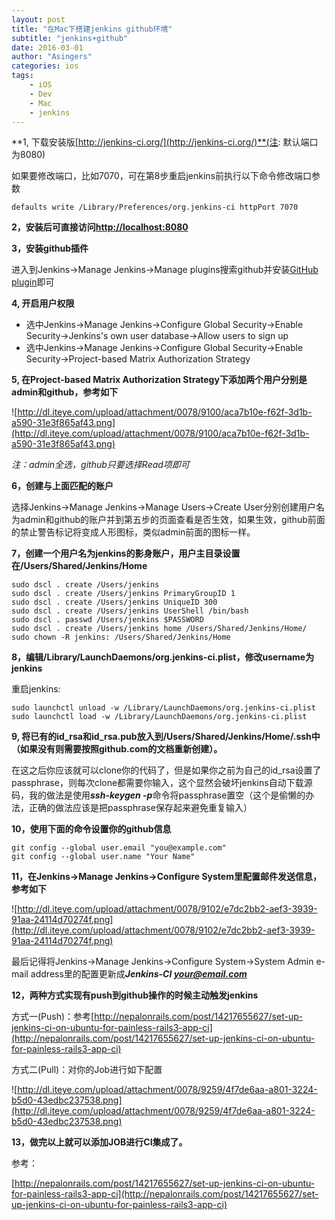 ```yaml
---
layout: post
title: "在Mac下搭建jenkins github环境"
subtitle: "jenkins+github"
date: 2016-03-01
author: "Asingers"
categories: ios
tags:
    - iOS
    - Dev
    - Mac
    - jenkins
---
```



**1, 下载安装版[http://jenkins-ci.org/](http://jenkins-ci.org/)**(注: 默认端口为8080)

如果要修改端口，比如7070，可在第8步重启jenkins前执行以下命令修改端口参数

    defaults write /Library/Preferences/org.jenkins-ci httpPort 7070


**2，安装后可直接访问[http://localhost:8080](http://localhost:8080/)**

**3，安装github插件**

进入到Jenkins->Manage Jenkins->Manage plugins搜索github并安装[GitHub plugin](http://wiki.jenkins-ci.org/display/JENKINS/Github+Plugin)即可

**4, 开启用户权限**

- 选中Jenkins->Manage Jenkins->Configure Global Security->Enable Security->Jenkins's own user database->Allow users to sign up
- 选中Jenkins->Manage Jenkins->Configure Global Security->Enable Security->Project-based Matrix Authorization Strategy


**5, 在Project-based Matrix Authorization Strategy下添加两个用户分别是admin和github，参考如下**

![http://dl.iteye.com/upload/attachment/0078/9100/aca7b10e-f62f-3d1b-a590-31e3f865af43.png](http://dl.iteye.com/upload/attachment/0078/9100/aca7b10e-f62f-3d1b-a590-31e3f865af43.png)

*注：admin全选，github只要选择Read项即可*

**6，创建与上面匹配的账户**

选择Jenkins->Manage Jenkins->Manage Users->Create User分别创建用户名为admin和github的账户并到第五步的页面查看是否生效，如果生效，github前面的禁止警告标记将变成人形图标，类似admin前面的图标一样。

**7，创建一个用户名为jenkins的影身账户，用户主目录设置在/Users/Shared/Jenkins/Home**

    sudo dscl . create /Users/jenkins
    sudo dscl . create /Users/jenkins PrimaryGroupID 1
    sudo dscl . create /Users/jenkins UniqueID 300  
    sudo dscl . create /Users/jenkins UserShell /bin/bash
    sudo dscl . passwd /Users/jenkins $PASSWORD
    sudo dscl . create /Users/jenkins home /Users/Shared/Jenkins/Home/
    sudo chown -R jenkins: /Users/Shared/Jenkins/Home


**8，编辑/Library/LaunchDaemons/org.jenkins-ci.plist，修改username为jenkins**

重启jenkins:

    sudo launchctl unload -w /Library/LaunchDaemons/org.jenkins-ci.plist
    sudo launchctl load -w /Library/LaunchDaemons/org.jenkins-ci.plist


**9, 将已有的id_rsa和id_rsa.pub放入到/Users/Shared/Jenkins/Home/.ssh中（如果没有则需要按照github.com的文档重新创建）。**

在这之后你应该就可以clone你的代码了，但是如果你之前为自己的id_rsa设置了passphrase，则每次clone都需要你输入，这个显然会破坏jenkins自动下载源码，我的做法是使用***ssh-keygen -p***命令将passphrase置空（这个是偷懒的办法，正确的做法应该是把passphrase保存起来避免重复输入）

**10，使用下面的命令设置你的github信息**

    git config --global user.email "you@example.com"
    git config --global user.name "Your Name"


**11，在Jenkins->Manage Jenkins->Configure System里配置邮件发送信息，参考如下**


![http://dl.iteye.com/upload/attachment/0078/9102/e7dc2bb2-aef3-3939-91aa-24114d70274f.png](http://dl.iteye.com/upload/attachment/0078/9102/e7dc2bb2-aef3-3939-91aa-24114d70274f.png)

最后记得将Jenkins->Manage Jenkins->Configure System->System Admin e-mail address里的配置更新成***Jenkins-CI <your@email.com>***

**12，两种方式实现有push到github操作的时候主动触发jenkins**

方式一(Push)：参考[http://nepalonrails.com/post/14217655627/set-up-jenkins-ci-on-ubuntu-for-painless-rails3-app-ci](http://nepalonrails.com/post/14217655627/set-up-jenkins-ci-on-ubuntu-for-painless-rails3-app-ci)

方式二(Pull)：对你的Job进行如下配置


![http://dl.iteye.com/upload/attachment/0078/9259/4f7de6aa-a801-3224-b5d0-43edbc237538.png](http://dl.iteye.com/upload/attachment/0078/9259/4f7de6aa-a801-3224-b5d0-43edbc237538.png)

**13，做完以上就可以添加JOB进行CI集成了。**

参考：

[http://nepalonrails.com/post/14217655627/set-up-jenkins-ci-on-ubuntu-for-painless-rails3-app-ci](http://nepalonrails.com/post/14217655627/set-up-jenkins-ci-on-ubuntu-for-painless-rails3-app-ci)
